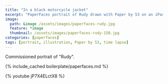 ```yaml
---
title: "In a black motorcycle jacket"
excerpt: "PaperFaces portrait of Rudy drawn with Paper by 53 on an iPad."
image: 
  path: &image /assets/images/paperfaces-rudy.jpg 
  feature: *image
  thumbnail: /assets/images/paperfaces-rudy-150.jpg
categories: [paperfaces]
tags: [portrait, illustration, Paper by 53, time lapse]
---
```


Commissioned portrait of "Rudy".

{% include_cached boilerplate/paperfaces.md %}

{% youtube jP7X4ELctX8 %}
